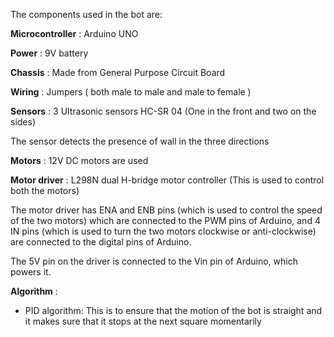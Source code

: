 The components used in the bot are:

**Microcontroller** : Arduino UNO

**Power** : 9V battery

**Chassis** : Made from General Purpose Circuit Board

**Wiring** : Jumpers ( both male to male and male to female )

**Sensors** : 3 Ultrasonic sensors HC-SR 04 (One in the front and two on the sides)

The sensor detects the presence of wall in the three directions

**Motors** : 12V DC motors are used

**Motor driver** : L298N dual H-bridge motor controller (This is used to control both the motors)

The motor driver has ENA and ENB pins (which is used to control the speed of the two motors) which are connected to the PWM pins of Arduino, and 4 IN pins (which is used to turn the two motors clockwise or anti-clockwise) are connected to the digital pins of Arduino.

The 5V pin on the driver is connected to the Vin pin of Arduino, which powers it.

**Algorithm** : 
* PID algorithm: This is to ensure that the motion of the bot is straight and it makes sure that it stops at the next square momentarily






